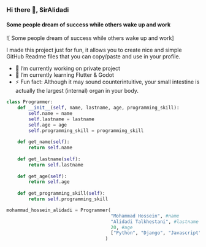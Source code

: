 ### Hi there 👋, SirAlidadi
####  Some people dream of success while others wake up and work
![ Some people dream of success while others wake up and work]

I made this project just for fun, it allows you to create nice and simple GitHub Readme files that you can copy/paste and use in your profile.

- 🔭 I’m currently working on private project 
- 🌱 I’m currently learning Flutter & Godot 
- ⚡ Fun fact: Although it may sound counterintuitive, your small intestine is actually the largest (internal) organ in your body. 

```py
class Programmer:
    def __init__(self, name, lastname, age, programming_skill):
        self.name = name
        self.lastname = lastname
        self.age = age
        self.programming_skill = programming_skill
        
    def get_name(self):
        return self.name
    
    def get_lastname(self):
        return self.lastname
    
    def get_age(self):
        return self.age
    
    def get_programming_skill(self):
        return self.programming_skill

mohammad_hossein_alidadi = Programmer(
                                      "Mohammad Hossein", #name
                                      "Alidadi Talkhestani", #lastname
                                      20, #age
                                      ["Python", "Django", "Javascript", "React", "Dart", "Flutter"] #skills
                                    )
```
